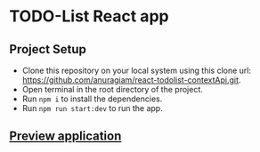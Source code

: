 # TODO-List React app

  ## Project Setup
  
  * Clone this repository on your local system using this clone url: https://github.com/anuragiam/react-todolist-contextApi.git.
  * Open terminal in the root directory of the project.
  * Run ``npm i`` to install the dependencies.
  * Run ``npm run start:dev`` to run the app.
  
  ## [Preview application](https://react-todolist-anurag.herokuapp.com)
